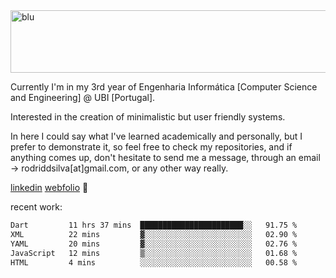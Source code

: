 
<img width="1415" height="100" alt="blu" src="https://github.com/rdsilva01/rdsilva01/assets/101207588/deb060e5-d035-4f09-b511-e3f50605b207">

Currently I'm in my 3rd year of Engenharia Informática [Computer Science and Engineering] @ UBI [Portugal].

Interested in the creation of minimalistic but user friendly systems.

In here I could say what I've learned academically and personally, but I prefer to demonstrate it, so feel free to check my repositories, and if anything comes up, don't hesitate to send me a message, through an email -> rodriddsilva[at]gmail.com, or any other way really.

[linkedin](https://www.linkedin.com/in/rodrigo-silva-455b291bb/)
[webfolio](https://rdsilva01.github.io/) 🏁

recent work:
<!--START_SECTION:waka-->

```txt
Dart         11 hrs 37 mins  ███████████████████████░░   91.75 %
XML          22 mins         ▓░░░░░░░░░░░░░░░░░░░░░░░░   02.90 %
YAML         20 mins         ▓░░░░░░░░░░░░░░░░░░░░░░░░   02.76 %
JavaScript   12 mins         ▒░░░░░░░░░░░░░░░░░░░░░░░░   01.68 %
HTML         4 mins          ░░░░░░░░░░░░░░░░░░░░░░░░░   00.58 %
```

<!--END_SECTION:waka-->

